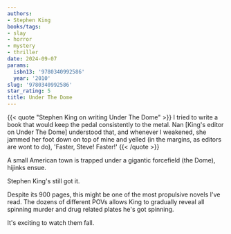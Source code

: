 ```yaml
---
authors:
- Stephen King
books/tags:
- slay
- horror
- mystery
- thriller
date: 2024-09-07
params:
  isbn13: '9780340992586'
  year: '2010'
slug: '9780340992586'
star_rating: 5
title: Under The Dome
---
```


{{< quote "Stephen King on writing Under The Dome" >}}
I tried to write a book that would keep the pedal consistently to the metal. Nan [King's editor on Under The Dome] understood that, and whenever I weakened, she jammed her foot down on top of mine and yelled (in the margins, as editors are wont to do), 'Faster, Steve! Faster!'
{{< /quote >}}

A small American town is trapped under a gigantic forcefield (the Dome), hijinks ensue.

<!--more-->

Stephen King's still got it.

Despite its 900 pages, this might be one of the most propulsive novels I've read. The dozens of different POVs allows King to gradually reveal all spinning murder and drug related plates he's got spinning.

It's exciting to watch them fall.